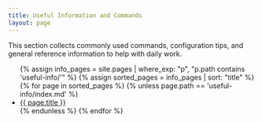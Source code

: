 ```yaml
---
title: Useful Information and Commands
layout: page
---
```


This section collects commonly used commands, configuration tips, and general reference information to help with daily work.

<ul>
  {% assign info_pages = site.pages | where_exp: "p", "p.path contains 'useful-info/'" %}
  {% assign sorted_pages = info_pages | sort: "title" %}
  {% for page in sorted_pages %}
    {% unless page.path == 'useful-info/index.md' %}
      <li><a href="{{ page.url | relative_url }}">{{ page.title }}</a></li>
    {% endunless %}
  {% endfor %}
</ul>
